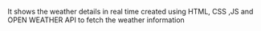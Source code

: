 It shows the weather details in real time created using HTML, CSS ,JS and OPEN WEATHER API to fetch the weather information 
